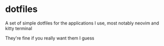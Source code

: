 # dotfiles

A set of simple dotfiles for the applications I use, most notably neovim and kitty terminal

They're fine if you really want them I guess
